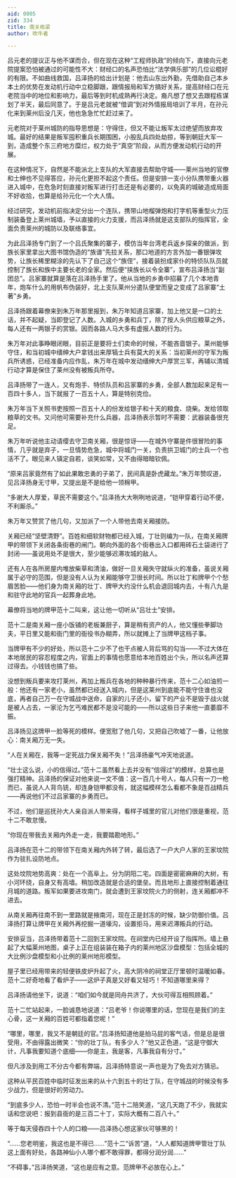 ```yaml
---
aid: 0005
zid: 334
title: 南关栋梁
author: 吹牛者

---
```




  吕元老的提议正与他不谋而合，但在现在这种“工程师执政”的倾向下，直接向元老院提案恐怕被通过的可能性不大：财经口的名声恐怕比“法学俱乐部”的几位讼棍好的有限。不如曲线救国，吕泽扬的给出计划是：他去山东出外勤，先借助自己本乡本土的优势在发动机行动中立稳脚跟，跟情报局和军方搞好关系，提高财经口在元老院当中的地位和影响力，最后等到时机成熟再行决定。裔凡想了想又去跟程栋谋划了半天，最后同意了。于是吕元老就被“借调”到对外情报局培训了半月，在孙元化来到莱州后没几天，他也急急忙忙赶过来了。

  元老院对于莱州城防的指导思想是：守得住，但又不能让叛军太过绝望而放弃攻城。最好的结果是叛军囤积重兵长期围困，小股乱兵四处劫掠，等到朝廷大军一到，造成整个东三府地方糜烂，权力处于“真空”阶段，从而方便发动机行动的开展。

  在这种情况下，自然是不能派北上支队的大军直接去帮助守城——莱州当地的官僚和士绅也不见得答应，孙元化更担不起这个责任。但是安排一支小分队携带重火器进入城中，在危急时刻直接对叛军进行打击还是有必要的，以免真的城破造成局面不好收拾，也算是给孙元化一个大人情。

  经过研究，发动机前指决定分出一个连队，携带山地榴弹炮和打字机等重型火力压制装备登上莱州城墙，予以直接的火力支援，而吕泽扬就是这支部队的指挥官，全面负责莱州的城防以及联络事宜。

  为此吕泽扬专门到了一个吕氏聚集的寨子，模仿当年台湾老兵返乡探亲的做派，到族长家里拿出大图书馆伪造的“族谱”先拉关系，那口地道的方言外加一番银弹攻势，让族长稀里糊涂的先认下了自己这个“族侄”，接着装扮成家仆的特侦队队员就控制了族长和族中主要长老的全家。然后便“挟族长以令全寨”，宣布吕泽扬当“副团总”。吕家寨就算是落在吕泽扬手里了。他从当地的乡勇中招募了几个本地青年，炮车什么的用帆布伪装好，北上支队莱州分遣队便堂而皇之变成了吕家寨“土著”乡勇。

  吕泽扬跟着幕僚来到朱万年那里报到，朱万年知道吕家寨，加上他又是一口的土话，并不起疑，当即登记了人数。入城的乡勇和兵丁，除了按人头供应粮草之外，每人还有一两银子的赏银。因而各路人马大多有虚报人数的行为。

  朱万年对此事睁眼闭眼，目前正是要将士们卖命的时候，不能吝啬银子。莱州能够守住，和当初城中缙绅大户拿钱出来厚犒士兵有莫大的关系：当初莱州的守军为叛兵所诱惑，已经准备内应作乱，朱万年在城中发动缙绅大户厚赏三军，再辅以清城行动才算是保住了莱州没有被叛兵所夺。

  吕泽扬带了一连人，又有炮手、特侦队员和吕家寨的乡勇，全部人数加起来足有一百四十多人，当下就报了一百五十人，算是特别克俭。

  朱万年当下关照书吏按照一百五十人的份发给银子和十天的粮食、烧柴。发给领取粮草的文书。又问他可需要补充什么兵器，吕泽扬表示暂时不需要：武器装备很充足。

  朱万年听说他主动请缨去守卫南关厢，很是惊讶——在城外守寨是件很冒险的事情，几乎就是弃子，一旦情势危急，城中将城门一关，负责拱卫城门的士兵一个也活不了。眼见来人镇定自若，谈笑如常，又不由得暗暗钦佩。

  “原来吕家竟然有了如此果敢忠勇的子弟了，民间真是卧虎藏龙。”朱万年赞叹道，见吕泽扬身无寸甲，又提出是不是给他一领棉甲。

  “多谢大人厚爱，草民不需要这个。”吕泽扬大大咧咧地说道，“铠甲穿着行动不便，不利厮杀。”

  朱万年又赞赏了他几句，又加派了一个人带他去南关厢接防。

  关厢已经“坚壁清野”。百姓和细软财物都已经入城，丁壮则编为一队，在南关厢牌甲的带领下关闭各条街巷的闸门。朝向外面的各个街巷出入口都用砖石土袋进行了封闭——虽说用处不是很大，至少能够迟滞攻城的敌人。

  还有人在各所房屋内堆放柴草和清油，做好一旦关厢失守就纵火的准备，虽说关厢属于必守的范围，但是没有人认为关厢能够守卫很长时间。所以壮丁和牌甲个个愁眉苦脸——他们身为南关厢的壮丁、牌甲大约没什么机会退回城内去，十有八九是和驻守此地的官兵一起葬身此地。

  幕僚将当地的牌甲范十二叫来，这让他一切听从“吕壮士”安排。

  范十二是南关厢一座小饭铺的老板兼厨子，算是稍有资产的人，他又懂些拳脚功夫，平日里又能和衙门里的衙役书办糊弄，所以就摊上了当牌甲这档子事。

  当牌甲有不少的好处，所以范十二少不了也干点被人背后骂的勾当——不过大体在本地居民的容忍程度之内，官面上的事情也愿意给本地百姓出个头，所以名声还算过得去。小钱钱也搞了些。

  没想到叛兵要来攻打莱州，再加上叛兵在各地的种种暴行传来，范十二心如油煎一般：他还有一家老小，虽然都已经送入城内，但是这莱州到底能不能守住谁也没底，再者自己万一在守城战中送命，自家的儿子还小，留下的产业不是毁于战火就是被人占去，一家沦为乞丐难民都不是没可能的——所以这些日子来他一直萎靡不振。

  吕泽扬见这牌甲一脸等死的模样。便宽慰了他几句，又把自己吹嘘了一番，让他放心：南关厢万无一失。

  “人在关厢在，我等一定死战力保关厢不失！”吕泽扬豪气冲天地说道。

  “壮士这么说，小的信得过。”范十二虽然看上去并没有“信得过”的模样，总算也是强打精神。吕泽扬的保证对他来说一文不值：这一百几十号人，每人只有一刀一枪而已，虽说人人背鸟铳，却连身铠甲都没有，就这幅模样怎么看都不象是百战精兵——再说他们不过吕家寨的乡勇而已。

  不过，他们是巡抚孙大人亲自派人带来得，看样子城里的官儿对他们很是重视，范十二不敢怠慢。

  “你现在带我去关厢内外走一走，我要踏勘地形。”

  吕泽扬在范十二的带领下在南关厢内外转了转，最后选了一户大户人家的王家坟院作为驻扎设防地点。

  这处坟院地势高爽：处在一个高阜上。分为阴阳二宅。四面是密密麻麻的大树，有小河环绕，自身又有高墙。稍加改造就是合适的堡垒。而且地形上直接控制着通往月城的道路。叛军如果要进攻南门，就会遭到王家坟院火力的侧射，连关厢都冲不进去。

  从南关厢再往南不到一里路就是掖南河，现在正是封冻的时候，缺少防御价值。吕泽扬打算让牌甲在关厢外再挖掘一道壕沟，设置拒马，用来迟滞叛兵的行动。

  安排妥当，吕泽扬带着范十二回到王家坟院。在祠堂内已经开设了指挥所。墙上悬起了大幅莱州地图，桌子上正在组装装在箱子内的莱州地区沙盘模型：包括全城的大比例沙盘模型和小比例的莱州地形模型。

  屋子里已经用带来的轻便铁皮炉升起了火，高大阴冷的祠堂正厅里顿时温暖如春。范十二好奇地看了看炉子——这炉子真是又好看又轻巧！不知道哪里来得？

  吕泽扬请他坐下，说道：“咱们如今就是同舟共济了，大伙可得互相照顾着。”

  范十二忙站起来，一脸诚恳地说道：“吕老爷！你说哪里的话，您现在是我们的主心骨，这一关厢的百姓可都指着您呢！”

  “哪里，哪里，我又不是朝廷的官。”吕泽扬知道他是拍马屁的客气话，但是总是很受用，不由得露出微笑：“你的壮丁队，有多少人？”他又正色道，“这是守御大计，凡事我要知道个底细——你是主，我是客，凡事我自有分寸。”

  但凡涉及到用工不分古今都有弊端，吕泽扬特意说一声也是为了免去对方猜忌。

  这种从平民百姓中临时征发出来的从十六到五十的壮丁队，在守城战的时候没有多少战力，但是很好的劳动力。

  “到底多少人，恐怕一时半会也说不清。”范十二陪笑道，“这几天跑了不少，我就实话和您说吧：报到县衙的是三百二十丁，实际大概有二百八十。”

  等于每天侵吞四十个人的口粮——吕泽扬心想这家伙可够黑的！

  “……您老明鉴，我这也是不得已……”范十二“诉苦”道，“人人都知道牌甲管壮丁队这上面有好处，各路神仙小人哪个都不敢得罪，都得分润分润……”

  “不碍事，”吕泽扬笑道，“这也是应有之意。范牌甲不必放在心上。”



